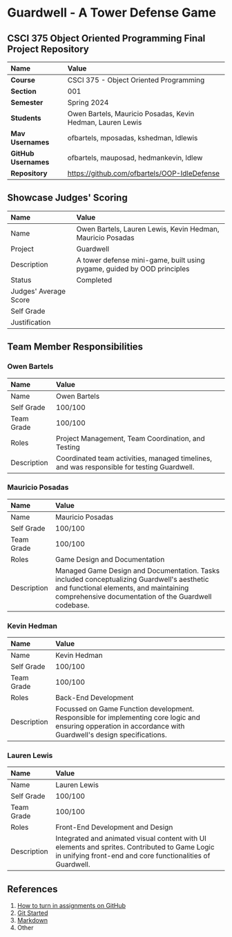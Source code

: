 # Guardwell - A Tower Defense Game

## CSCI 375 Object Oriented Programming Final Project Repository

| Name | Value |
|:---|:---|
| **Course** | CSCI 375 - Object Oriented Programming |
| **Section** | 001 |
| **Semester** | Spring 2024 |
| **Students** | Owen Bartels, Mauricio Posadas, Kevin Hedman, Lauren Lewis |
| **Mav Usernames**            | ofbartels, mposadas, kshedman, ldlewis |
| **GitHub Usernames**         | ofbartels, mauposad, hedmankevin, ldlew |
| **Repository**          | https://github.com/ofbartels/OOP-IdleDefense |

## Showcase Judges' Scoring

| Name | Value |
| :--- | :--- |
| Name | Owen Bartels, Lauren Lewis, Kevin Hedman, Mauricio Posadas |
| Project | Guardwell |
| Description | A tower defense mini-game, built using pygame, guided by OOD principles |
| Status | Completed |
| Judges' Average Score |  |
| Self Grade |  |
| Justification |  |

## Team Member Responsibilities

### Owen Bartels

| Name | Value |
| :--- | :--- |
| Name | Owen Bartels |
| Self Grade | 100/100 |
| Team Grade | 100/100 |
| Roles | Project Management, Team Coordination, and Testing |
| Description | Coordinated team activities, managed timelines, and was responsible for testing Guardwell. |

### Mauricio Posadas

| Name | Value |
| :--- | :--- |
| Name | Mauricio Posadas |
| Self Grade | 100/100 |
| Team Grade | 100/100 |
| Roles | Game Design and Documentation |
| Description | Managed Game Design and Documentation. Tasks included conceptualizing Guardwell's aesthetic and functional elements, and maintaining comprehensive documentation of the Guardwell codebase. |

### Kevin Hedman

| Name | Value |
| :--- | :--- |
| Name | Kevin Hedman |
| Self Grade | 100/100 |
| Team Grade | 100/100 |
| Roles | Back-End Development |
| Description | Focussed on Game Function development. Responsible for implementing core logic and ensuring opperation in accordance with Guardwell's design specifications. |

### Lauren Lewis

| Name | Value |
| :--- | :--- |
| Name | Lauren Lewis |
| Self Grade | 100/100 |
| Team Grade | 100/100 |
| Roles | Front-End Development and Design |
| Description | Integrated and animated visual content with UI elements and sprites. Contributed to Game Logic in unifying front-end and core functionalities of Guardwell. |





## References

1. [How to turn in assignments on GitHub](https://docs.google.com/document/d/16mixtVA-dePbWidBzI3JXNW4kFhRyT7XsJgL6GtGvGA/edit?usp=sharing)
2. [Git Started](https://docs.google.com/document/d/1M0YeBfFPy5YPpfX7312R9-IldjagimvEma_YhgeLPcw/edit#heading=h.ssqvh5gmotj4)
3. [Markdown](https://github.com/adam-p/markdown-here/wiki/Markdown-Cheatsheet)
4. Other
